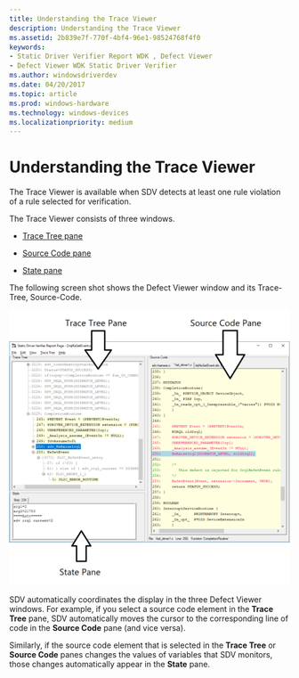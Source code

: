 ```yaml
---
title: Understanding the Trace Viewer
description: Understanding the Trace Viewer
ms.assetid: 2b839e7f-770f-4bf4-96e1-98524768f4f0
keywords:
- Static Driver Verifier Report WDK , Defect Viewer
- Defect Viewer WDK Static Driver Verifier
ms.author: windowsdriverdev
ms.date: 04/20/2017
ms.topic: article
ms.prod: windows-hardware
ms.technology: windows-devices
ms.localizationpriority: medium
---
```


# Understanding the Trace Viewer


The Trace Viewer is available when SDV detects at least one rule violation of a rule selected for verification.

The Trace Viewer consists of three windows.

-   [Trace Tree pane](trace-tree-pane.md)

-   [Source Code pane](source-code-pane.md)

-   [State pane](state-pane.md)

The following screen shot shows the Defect Viewer window and its Trace-Tree, Source-Code.

![screen shot of the defect viewer window and its trace-tree, source-code, and results panes](images/sdv-defectviewerlabeled.png)

SDV automatically coordinates the display in the three Defect Viewer windows. For example, if you select a source code element in the **Trace Tree** pane, SDV automatically moves the cursor to the corresponding line of code in the **Source Code** pane (and vice versa).

Similarly, if the source code element that is selected in the **Trace Tree** or **Source Code** panes changes the values of variables that SDV monitors, those changes automatically appear in the **State** pane.

 

 






